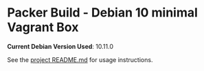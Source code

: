 # Packer Build - Debian 10 minimal Vagrant Box

**Current Debian Version Used**: 10.11.0

See the [project README.md](../README.md) for usage instructions.
